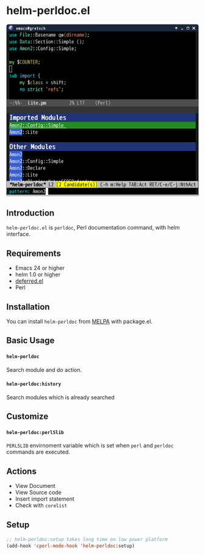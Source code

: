 # helm-perldoc.el

![helm-perldoc](image/helm-perldoc1.png)


## Introduction
`helm-perldoc.el` is `perldoc`, Perl documentation command, with helm interface.


## Requirements

* Emacs 24 or higher
* helm 1.0 or higher
* [deferred.el](https://github.com/kiwanami/emacs-deferred)
* Perl


## Installation

You can install `helm-perldoc` from [MELPA](http://melpa.milkbox.net/) with package.el.


## Basic Usage

#### `helm-perldoc`

Search module and do action.

#### `helm-perldoc:history`

Search modules which is already searched

## Customize

#### `helm-perldoc:perl5lib`

`PERL5LIB` envirnoment variable which is set when `perl` and `perldoc`
commands are executed.


## Actions

* View Document
* View Source code
* Insert import statement
* Check with `corelist`


## Setup

```lisp
;; helm-perldoc:setup takes long time on low power platform
(add-hook 'cperl-mode-hook 'helm-perldoc:setup)
```
